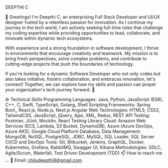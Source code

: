 DEEPTHI C


🚀 Greetings! I'm Deepthi C, an enterprising Full Stack Developer  and UI/UX designer fueled by a relentless passion for innovation. As I continue my journey in the tech world, I am actively seeking full-time roles that challenge my coding expertise while providing opportunities to lead, collaborate, and innovate within dynamic tech ecosystems.

With experience and a strong foundation in software development, I thrive in environments that encourage creativity and teamwork. My mission is to bring fresh perspectives, solve complex problems, and contribute to cutting-edge projects that push the boundaries of technology.

If you're looking for a dynamic Software Developer who not only codes but also takes initiative, fosters collaboration, and embraces innovation, let's connect! Together, we can explore how my skills and passion can propel your organization's tech journey forward. 🚀

⚙️ Technical Skills
Programming Languages: Java, Python, JavaScript (ES6), C++, C, Swift, TypeScript, Golang, Shell Scripting
Frameworks: Spring Boot,, React.js, Node.js, Next.js Angular
Web Technologies: HTML5, CSS3, TailwindCSS, JavaScript, jQuery, Ajax, XML, Redux, REST API
Testing: Postman, JUnit, Mockito, React Testing Library
Cloud: Amazon Web Services (ECS, Lambda, S3 Bucket, DynamoDB), Azure (Azure DevOps, Azure AKS), Google Cloud Platform
Database, Data Management: MongoDB, NoSQL, PostgreSQL, JDBC, MySQL, SQL Loader, SQL Server
CI/CD and DevOps Tools: Git, Bitbucket, Jenkins, GraphQL, Docker, Kubernetes, Grafana, RabbitMQ, Swagger UI, Kibana
Methodologies: SDLC, Agile/Scrum, Waterfall, Test Driven Development (TDD)
📫 How to reach me ...
📧 Email:  chiludeepthi9@gmail.com 

